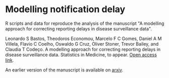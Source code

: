 # Modelling notification delay

R scripts and data for reproduce the analysis of the manuscript "A modelling approach for correcting reporting delays in disease surveillance data".

Leonardo S Bastos, Theodoros Economou, Marcelo F C Gomes, Daniel A M Villela, Flavio C Coelho, Oswaldo G Cruz, Oliver Stoner, Trevor Bailey, and Claudia T Codeço. A modelling approach for correcting reporting delays in disease surveillance data. Statistics in Medicine, to appear. [Open access link]([https://onlinelibrary.wiley.com/doi/full/10.1002/sim.8303).

An earlier version of the manuscript is available on [arxiv](https://arxiv.org/abs/1709.09150).

